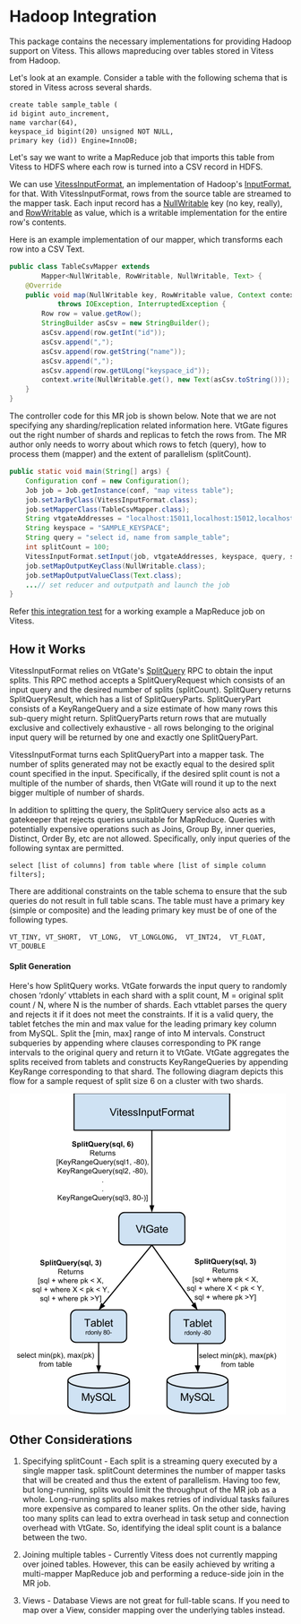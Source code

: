 # Hadoop Integration

This package contains the necessary implementations for providing Hadoop support on Vitess. This allows mapreducing over tables stored in Vitess from Hadoop. 

Let's look at an example. Consider a table with the following schema that is stored in Vitess across several shards.

```
create table sample_table (
id bigint auto_increment,
name varchar(64),
keyspace_id bigint(20) unsigned NOT NULL,
primary key (id)) Engine=InnoDB;
```

Let's say we want to write a MapReduce job that imports this table from Vitess to HDFS where each row is turned into a CSV record in HDFS. 

We can use [VitessInputFormat](https://github.com/vitessio/vitess/blob/master/java/hadoop/src/main/java/io/vitess/hadoop/VitessInputFormat.java), an implementation of Hadoop's [InputFormat](http://hadoop.apache.org/docs/stable/api/org/apache/hadoop/mapred/InputFormat.html), for that. With VitessInputFormat, rows from the source table are streamed to the mapper task. Each input record has a [NullWritable](https://hadoop.apache.org/docs/r2.2.0/api/org/apache/hadoop/io/NullWritable.html) key (no key, really), and [RowWritable](https://github.com/vitessio/vitess/blob/master/java/hadoop/src/main/java/io/vitess/hadoop/RowWritable.java) as value, which is a writable implementation for the entire row's contents.

Here is an example implementation of our mapper, which transforms each row into a CSV Text. 

```java
public class TableCsvMapper extends
		Mapper<NullWritable, RowWritable, NullWritable, Text> {
	@Override
	public void map(NullWritable key, RowWritable value, Context context)
			throws IOException, InterruptedException {
		Row row = value.getRow();
		StringBuilder asCsv = new StringBuilder();
		asCsv.append(row.getInt("id"));
		asCsv.append(",");
		asCsv.append(row.getString("name"));
		asCsv.append(",");
		asCsv.append(row.getULong("keyspace_id"));
		context.write(NullWritable.get(), new Text(asCsv.toString()));
	}
}
```

The controller code for this MR job is shown below. Note that we are not specifying any sharding/replication related information here. VtGate figures out the right number of shards and replicas to fetch the rows from. The MR author only needs to worry about which rows to fetch (query), how to process them (mapper) and the extent of parallelism (splitCount).

```java
public static void main(String[] args) {
	Configuration conf = new Configuration();
	Job job = Job.getInstance(conf, "map vitess table");
	job.setJarByClass(VitessInputFormat.class);
	job.setMapperClass(TableCsvMapper.class);
	String vtgateAddresses = "localhost:15011,localhost:15012,localhost:15013";
	String keyspace = "SAMPLE_KEYSPACE";
	String query = "select id, name from sample_table";
	int splitCount = 100;
	VitessInputFormat.setInput(job, vtgateAddresses, keyspace, query, splitCount);
	job.setMapOutputKeyClass(NullWritable.class);
	job.setMapOutputValueClass(Text.class);
	...// set reducer and outputpath and launch the job
}
```

Refer [this integration test](https://github.com/vitessio/vitess/blob/master/java/hadoop/src/test/java/io/vitess/hadoop/MapReduceIT.java) for a working example a MapReduce job on Vitess.

## How it Works

VitessInputFormat relies on VtGate's [SplitQuery](https://github.com/vitessio/vitess/blob/21515f5c1a85c0054ddf7d2ff068702670ab93b5/proto/vtgateservice.proto#L98) RPC to obtain the input splits. This RPC method accepts a SplitQueryRequest which consists of an input query and the desired number of splits (splitCount). SplitQuery returns SplitQueryResult, which has a list of SplitQueryParts. SplitQueryPart consists of a KeyRangeQuery and a size estimate of how many rows this sub-query might return. SplitQueryParts return rows that are mutually exclusive and collectively exhaustive - all rows belonging to the original input query will be returned by one and exactly one SplitQueryPart.

VitessInputFormat turns each SplitQueryPart into a mapper task. The number of splits generated may not be exactly equal to the desired split count specified in the input. Specifically, if the desired split count is not a multiple of the number of shards, then VtGate will round it up to the next bigger multiple of number of shards.

In addition to splitting the query, the SplitQuery service also acts as a gatekeeper that rejects queries unsuitable for MapReduce. Queries with potentially expensive operations such as Joins, Group By, inner queries, Distinct, Order By, etc are not allowed. Specifically, only input queries of the following syntax are permitted.

```
select [list of columns] from table where [list of simple column filters];
```

There are additional constraints on the table schema to ensure that the sub queries do not result in full table scans. The table must have a primary key (simple or composite) and the leading primary key must be of one of the following types.
```
VT_TINY, VT_SHORT,  VT_LONG,  VT_LONGLONG,  VT_INT24,  VT_FLOAT,  VT_DOUBLE
```

#### Split Generation

Here's how SplitQuery works. VtGate forwards the input query to randomly chosen ‘rdonly’ vttablets in each shard with a split count, M = original split count / N, where N is the number of shards. Each vttablet parses the query and rejects it if it does not meet the constraints. If it is a valid query, the tablet fetches the min and max value for the leading primary key column from MySQL. Split the [min, max] range of into M intervals. Construct subqueries by appending where clauses corresponding to PK range intervals to the original query and return it to VtGate. VtGate aggregates the splits received from tablets and constructs KeyRangeQueries by appending KeyRange corresponding to that shard. The following diagram depicts this flow for a sample request of split size 6 on a cluster with two shards.

![Image](SplitQuery.png)

## Other Considerations

1. Specifying splitCount - Each split is a streaming query executed by a single mapper task. splitCount determines the number of mapper tasks that will be created and thus the extent of parallelism. Having too few, but long-running, splits would limit the throughput of the MR job as a whole. Long-running splits also makes retries of individual tasks failures more expensive as compared to leaner splits. On the other side, having too many splits can lead to extra overhead in task setup and connection overhead with VtGate. So, identifying the ideal split count is a balance between the two.

2. Joining multiple tables - Currently Vitess does not currently mapping over joined tables. However, this can be easily achieved by writing a multi-mapper MapReduce job and performing a reduce-side join in the MR job.

3. Views - Database Views are not great for full-table scans. If you need to map over a View, consider mapping over the underlying tables instead.







